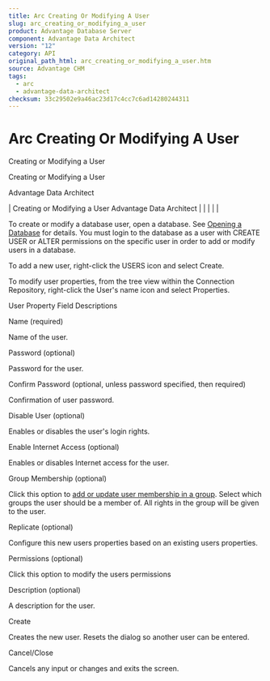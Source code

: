 ```yaml
---
title: Arc Creating Or Modifying A User
slug: arc_creating_or_modifying_a_user
product: Advantage Database Server
component: Advantage Data Architect
version: "12"
category: API
original_path_html: arc_creating_or_modifying_a_user.htm
source: Advantage CHM
tags:
  - arc
  - advantage-data-architect
checksum: 33c29502e9a46ac23d17c4cc7c6ad14280244311
---
```


# Arc Creating Or Modifying A User

Creating or Modifying a User

Creating or Modifying a User

Advantage Data Architect

| Creating or Modifying a User  Advantage Data Architect |  |  |  |  |

To create or modify a database user, open a database. See [Opening a Database](arc_opening_a_database2.md) for details. You must login to the database as a user with CREATE USER or ALTER permissions on the specific user in order to add or modify users in a database.

To add a new user, right-click the USERS icon and select Create.

To modify user properties, from the tree view within the Connection Repository, right-click the User's name icon and select Properties.

User Property Field Descriptions

Name (required)

Name of the user.

Password (optional)

Password for the user.

Confirm Password (optional, unless password specified, then required)

Confirmation of user password.

Disable User (optional)

Enables or disables the user's login rights.

Enable Internet Access (optional)

Enables or disables Internet access for the user.

Group Membership (optional)

Click this option to [add or update user membership in a group](arc_adding_removing_users_to_from_a_group.md). Select which groups the user should be a member of. All rights in the group will be given to the user.

Replicate (optional)

Configure this new users properties based on an existing users properties.

Permissions (optional)

Click this option to modify the users permissions

Description (optional)

A description for the user.

Create

Creates the new user. Resets the dialog so another user can be entered.

Cancel/Close

Cancels any input or changes and exits the screen.
